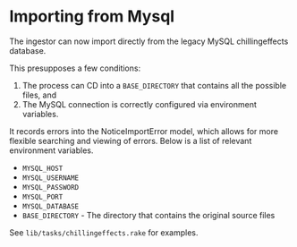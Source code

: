 Importing from Mysql
====================

The ingestor can now import directly from the legacy MySQL chillingeffects database.

This presupposes a few conditions:

1) The process can CD into a `BASE_DIRECTORY` that contains all the possible files, and
2) The MySQL connection is correctly configured via environment variables.

It records errors into the NoticeImportError model, which allows for more
flexible searching and viewing of errors. Below is a list of relevant
environment variables.

* `MYSQL_HOST`
* `MYSQL_USERNAME`
* `MYSQL_PASSWORD`
* `MYSQL_PORT`
* `MYSQL_DATABASE`
* `BASE_DIRECTORY` - The directory that contains the original source files

See `lib/tasks/chillingeffects.rake` for examples.
